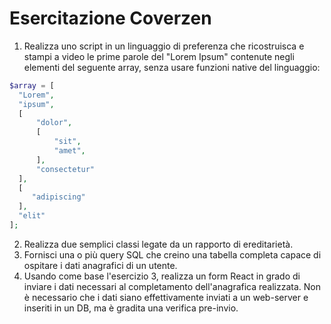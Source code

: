 # Esercitazione Coverzen

1. Realizza uno script in un linguaggio di preferenza che ricostruisca e stampi a video le prime parole del "Lorem Ipsum" contenute negli elementi del seguente array, senza usare funzioni native del linguaggio:

```php
$array = [
  "Lorem",
  "ipsum",
  [
      "dolor",
      [
          "sit",
          "amet",
      ],
      "consectetur"
  ],
  [
     "adipiscing"
  ],
  "elit"
];
```

2. Realizza due semplici classi legate da un rapporto di ereditarietà.
3. Fornisci una o più query SQL che creino una tabella completa capace di ospitare i dati anagrafici di un utente.
4. Usando come base l'esercizio 3, realizza un form React in grado di inviare i dati necessari al completamento
   dell'anagrafica realizzata. Non è necessario che i dati siano effettivamente inviati a un web-server e inseriti in
   un DB, ma è gradita una verifica pre-invio.
